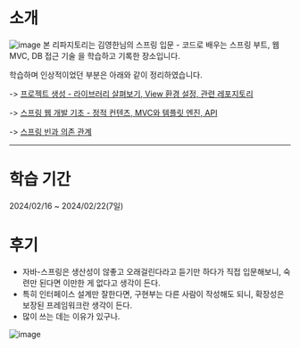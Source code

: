 
# 소개

![image](https://github.com/YongHyeonLeeKr/hello-spring/assets/58841571/f67f6db7-a69c-4649-9cc5-6126dd72670a)
본 리파지토리는 김영한님의 스프링 입문 - 코드로 배우는 스프링 부트, 웹 MVC, DB 접근 기술 을 학습하고 기록한 장소입니다.

학습하며 인상적이었던 부분은 아래와 같이 정리하였습니다. 


-> [프로젝트 생성 - 라이브러리 살펴보기, View 환경 설정, 관련 레포지토리](https://inblog.ai/noahjhailey/%ED%94%84%EB%A1%9C%EC%A0%9D%ED%8A%B8-%EC%83%9D%EC%84%B1-16665?traffic_type=internal)

-> [스프링 웹 개발 기초 - 정적 컨텐츠, MVC와 템플릿 엔진, API](https://inblog.ai/noahjhailey/%EC%8A%A4%ED%94%84%EB%A7%81-%EC%9B%B9-%EA%B0%9C%EB%B0%9C-%EA%B8%B0%EC%B4%88-16667?traffic_type=internal)

-> [스프링 빈과 의존 관계](https://inblog.ai/noahjhailey/%EC%8A%A4%ED%94%84%EB%A7%81-%EB%B9%88%EA%B3%BC-%EC%9D%98%EC%A1%B4%EA%B4%80%EA%B3%84-16668?traffic_type=internal)

---
# 학습 기간
2024/02/16 ~ 2024/02/22(7일)

# 후기 
- 자바-스프링은 생산성이 않좋고 오래걸린다라고 듣기만 하다가 직접 입문해보니, 숙련만 된다면 이만한 게 없다고 생각이 든다.
- 특히 인터페이스 설계만 잘한다면, 구현부는 다른 사람이 작성해도 되니, 확장성은 보장된 프레임워크란 생각이 든다.
- 많이 쓰는 데는 이유가 있구나.

  
![image](https://github.com/YongHyeonLeeKr/hello-spring/assets/58841571/6219b667-9639-4294-8090-82cbdca5ace2)
